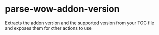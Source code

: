 # parse-wow-addon-version
Extracts the addon version and the supported version from your TOC file and exposes them for other actions to use
